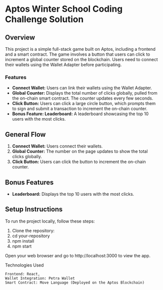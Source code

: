 # Aptos Winter School Coding Challenge Solution

## Overview

This project is a simple full-stack game built on Aptos, including a frontend and a smart contract. The game involves a button that users can click to increment a global counter stored on the blockchain. Users need to connect their wallets using the Wallet Adapter before participating.

### Features

- **Connect Wallet:** Users can link their wallets using the Wallet Adapter.
- **Global Counter:** Displays the total number of clicks globally, pulled from the on-chain smart contract. The counter updates every few seconds.
- **Click Button:** Users can click a large circle button, which prompts them to sign and submit a transaction to increment the on-chain counter.
- **Bonus Feature: Leaderboard:** A leaderboard showcasing the top 10 users with the most clicks.

## General Flow

1. **Connect Wallet:** Users connect their wallets.
2. **Global Counter:** The number on the page updates to show the total clicks globally.
3. **Click Button:** Users can click the button to increment the on-chain counter.

## Bonus Features

- **Leaderboard:** Displays the top 10 users with the most clicks.


## Setup Instructions

To run the project locally, follow these steps:

1. Clone the repository:
2. cd your-repository
3. npm install
4. npm start

Open your web browser and go to http://localhost:3000 to view the app.

Technologies Used

    Frontend: React,
    Wallet Integration: Petra Wallet
    Smart Contract: Move Language (Deployed on the Aptos Blockchain)
